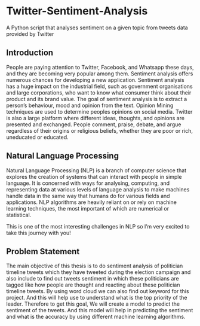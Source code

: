# Twitter-Sentiment-Analysis
A Python script that analyses sentiment on a given topic from tweets data provided by Twitter

## Introduction
People are paying attention to Twitter, Facebook, and Whatsapp these days, and
they are becoming very popular among them. Sentiment analysis offers numerous
chances for developing a new application. Sentiment analysis has a huge impact on
the industrial field, such as government organisations and large corporations, who
want to know what consumer think about their product and its brand value. The
goal of sentiment analysis is to extract a person’s behaviour, mood and opinion
from the text. Opinion Mining techniques are
used to determine peoples opinions on social media. Twitter is also a large platform
where different ideas, thoughts, and opinions are presented and exchanged. People
comment, praise, debate, and argue regardless of their origins or religious beliefs,
whether they are poor or rich, uneducated or educated.

## Natural Language Processing

Natural Language Processing (NLP) is a branch of computer science that explores
the creation of systems that can interact with people in simple language. It is
concerned with ways for analysing, computing, and representing data at various
levels of language analysis to make machines handle data in the same way that
humans do for various fields and applications. NLP algorithms are heavily reliant on
or rely on machine learning techniques, the most important of which are numerical
or statistical. 

This is one of the most interesting challenges in NLP so I’m very excited to take this journey with you!

## Problem Statement

The main objective of this thesis is to do sentiment analysis of politician timeline
tweets which they have tweeted during the election campaign and also include to
find out tweets sentiment in which these politicians are tagged like how people are
thought and reacting about these politician timeline tweets.
By using word cloud we can also find out keyword for this project. And this will
help use to understand what is the top priority of the leader.
Therefore to get this goal, We will create a model to predict the sentiment of
the tweets. And this model will help in predicting the sentiment and what is the
accuracy by using different machine learning algorithms.




